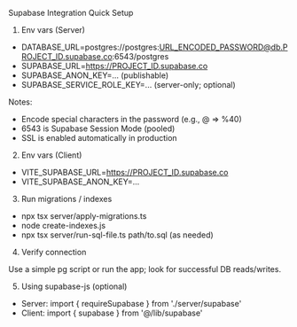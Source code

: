 Supabase Integration Quick Setup

1) Env vars (Server)

- DATABASE_URL=postgres://postgres:URL_ENCODED_PASSWORD@db.PROJECT_ID.supabase.co:6543/postgres
- SUPABASE_URL=https://PROJECT_ID.supabase.co
- SUPABASE_ANON_KEY=... (publishable)
- SUPABASE_SERVICE_ROLE_KEY=... (server-only; optional)

Notes:
- Encode special characters in the password (e.g., @ => %40)
- 6543 is Supabase Session Mode (pooled)
- SSL is enabled automatically in production

2) Env vars (Client)

- VITE_SUPABASE_URL=https://PROJECT_ID.supabase.co
- VITE_SUPABASE_ANON_KEY=...

3) Run migrations / indexes

- npx tsx server/apply-migrations.ts
- node create-indexes.js
- npx tsx server/run-sql-file.ts path/to.sql (as needed)

4) Verify connection

Use a simple pg script or run the app; look for successful DB reads/writes.

5) Using supabase-js (optional)

- Server: import { requireSupabase } from './server/supabase'
- Client: import { supabase } from '@/lib/supabase'

